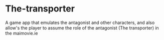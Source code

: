 # The-transporter
A game app that emulates the antagonist and other characters, and also allow's the player to assume the role of the antagonist (The transporter) in the maimovie.ie
